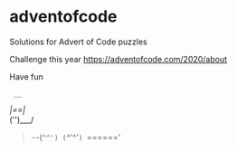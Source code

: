 # adventofcode
Solutions for Advert of Code puzzles

Challenge this year https://adventofcode.com/2020/about

Have fun

     __
   _|==|_  
    ('')___/
>--(`^^')
  (`^'^'`)
  `======' 